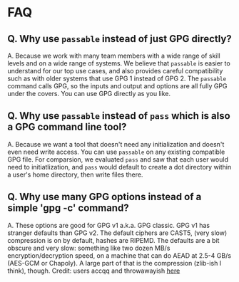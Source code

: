 # FAQ

## Q. Why use `passable` instead of just GPG directly?

A. Because we work with many team members with a wide range of skill levels and on a wide range of systems. We believe that `passable` is easier to understand for our top use cases, and also provides careful compatibility such as with older systems that use GPG 1 instead of GPG 2. The `passable` command calls GPG, so the inputs and output and options are all fully GPG under the covers. You can use GPG directly as you like.

## Q. Why use `passable` instead of `pass` which is also a GPG command line tool?

A. Because we want a tool that doesn't need any initialization and doesn't even need write access. You can use `passable` on any existing compatible GPG file. For comparsion, we evaluated `pass` and saw that each user would need to initiatlization, and `pass` would default to create a dot directory within a user's home directory, then write files there.

## Q. Why use many GPG options instead of a simple 'gpg -c' command?

A. These options are good for GPG v1 a.k.a. GPG classic. GPG v1 has stranger defaults than GPG v2. The default ciphers are CAST5, (very slow) compression is on by default, hashes are RIPEMD. The defaults are a bit obscure and very slow: something like two dozen MB/s encryption/decryption speed, on a machine that can do AEAD at 2.5-4 GB/s (AES-GCM or Chapoly). A large part of that is the compression (zlib-ish I think), though. Credit: users accqq and throwawayish [here](https://news.ycombinator.com/item?id=13382734)
